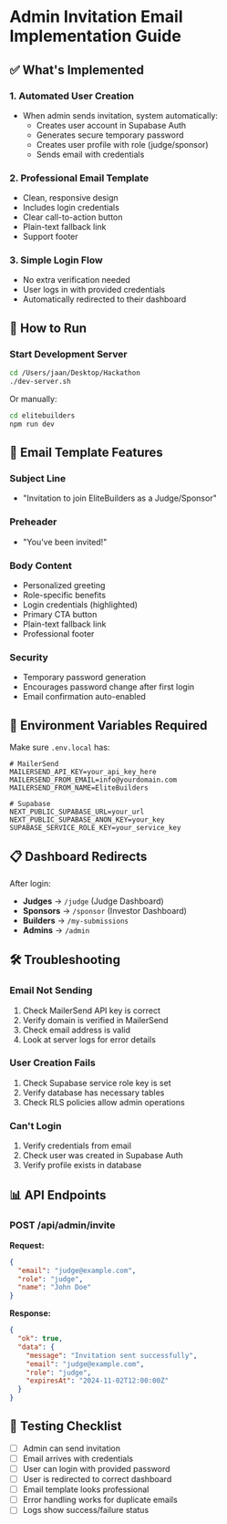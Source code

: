 # Admin Invitation Email Implementation Guide

## ✅ What's Implemented

### 1. **Automated User Creation**
- When admin sends invitation, system automatically:
  - Creates user account in Supabase Auth
  - Generates secure temporary password
  - Creates user profile with role (judge/sponsor)
  - Sends email with credentials

### 2. **Professional Email Template**
- Clean, responsive design
- Includes login credentials
- Clear call-to-action button
- Plain-text fallback link
- Support footer

### 3. **Simple Login Flow**
- No extra verification needed
- User logs in with provided credentials
- Automatically redirected to their dashboard

## 🚀 How to Run

### Start Development Server
```bash
cd /Users/jaan/Desktop/Hackathon
./dev-server.sh
```

Or manually:
```bash
cd elitebuilders
npm run dev
```

## 📧 Email Template Features

### Subject Line
- "Invitation to join EliteBuilders as a Judge/Sponsor"

### Preheader
- "You've been invited!"

### Body Content
- Personalized greeting
- Role-specific benefits
- Login credentials (highlighted)
- Primary CTA button
- Plain-text fallback link
- Professional footer

### Security
- Temporary password generation
- Encourages password change after first login
- Email confirmation auto-enabled

## 🔐 Environment Variables Required

Make sure `.env.local` has:
```env
# MailerSend
MAILERSEND_API_KEY=your_api_key_here
MAILERSEND_FROM_EMAIL=info@yourdomain.com
MAILERSEND_FROM_NAME=EliteBuilders

# Supabase
NEXT_PUBLIC_SUPABASE_URL=your_url
NEXT_PUBLIC_SUPABASE_ANON_KEY=your_key
SUPABASE_SERVICE_ROLE_KEY=your_service_key
```

## 📋 Dashboard Redirects

After login:
- **Judges** → `/judge` (Judge Dashboard)
- **Sponsors** → `/sponsor` (Investor Dashboard)
- **Builders** → `/my-submissions`
- **Admins** → `/admin`

## 🛠️ Troubleshooting

### Email Not Sending
1. Check MailerSend API key is correct
2. Verify domain is verified in MailerSend
3. Check email address is valid
4. Look at server logs for error details

### User Creation Fails
1. Check Supabase service role key is set
2. Verify database has necessary tables
3. Check RLS policies allow admin operations

### Can't Login
1. Verify credentials from email
2. Check user was created in Supabase Auth
3. Verify profile exists in database

## 📊 API Endpoints

### POST /api/admin/invite
**Request:**
```json
{
  "email": "judge@example.com",
  "role": "judge",
  "name": "John Doe"
}
```

**Response:**
```json
{
  "ok": true,
  "data": {
    "message": "Invitation sent successfully",
    "email": "judge@example.com",
    "role": "judge",
    "expiresAt": "2024-11-02T12:00:00Z"
  }
}
```

## 🎯 Testing Checklist

- [ ] Admin can send invitation
- [ ] Email arrives with credentials
- [ ] User can login with provided password
- [ ] User is redirected to correct dashboard
- [ ] Email template looks professional
- [ ] Error handling works for duplicate emails
- [ ] Logs show success/failure status
